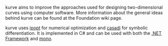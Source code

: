 kurve aims to improve the approaches used for designing two-dimensional curves using computer software. More information about the general ideas behind kurve can be found at the Foundation wiki page.

kurve uses [ipopt](http://www.coin-or.org/Ipopt/) for numerical optimization and [casadi](http://www.casadi.org/) for symbolic differentiation. It is implemented in C# and can be used with both the [.NET Framework](http://www.microsoft.com/net) and [mono](http://www.mono-project.com/Main_Page).